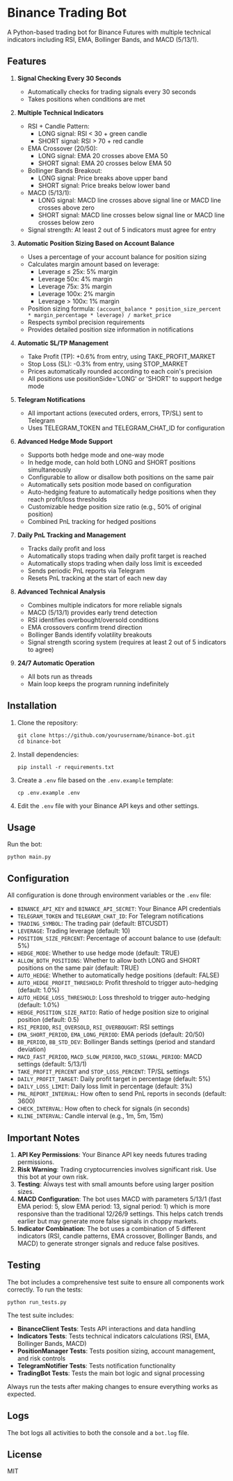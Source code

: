 # Binance Trading Bot

A Python-based trading bot for Binance Futures with multiple technical indicators including RSI, EMA, Bollinger Bands, and MACD (5/13/1).

## Features

1. **Signal Checking Every 30 Seconds**
   - Automatically checks for trading signals every 30 seconds
   - Takes positions when conditions are met

2. **Multiple Technical Indicators**
   - RSI + Candle Pattern:
     - LONG signal: RSI < 30 + green candle
     - SHORT signal: RSI > 70 + red candle
   - EMA Crossover (20/50):
     - LONG signal: EMA 20 crosses above EMA 50
     - SHORT signal: EMA 20 crosses below EMA 50
   - Bollinger Bands Breakout:
     - LONG signal: Price breaks above upper band
     - SHORT signal: Price breaks below lower band
   - MACD (5/13/1):
     - LONG signal: MACD line crosses above signal line or MACD line crosses above zero
     - SHORT signal: MACD line crosses below signal line or MACD line crosses below zero
   - Signal strength: At least 2 out of 5 indicators must agree for entry

3. **Automatic Position Sizing Based on Account Balance**
   - Uses a percentage of your account balance for position sizing
   - Calculates margin amount based on leverage:
     - Leverage ≤ 25x: 5% margin
     - Leverage 50x: 4% margin
     - Leverage 75x: 3% margin
     - Leverage 100x: 2% margin
     - Leverage > 100x: 1% margin
   - Position sizing formula: `(account_balance * position_size_percent * margin_percentage * leverage) / market_price`
   - Respects symbol precision requirements
   - Provides detailed position size information in notifications

4. **Automatic SL/TP Management**
   - Take Profit (TP): +0.6% from entry, using TAKE_PROFIT_MARKET
   - Stop Loss (SL): -0.3% from entry, using STOP_MARKET
   - Prices automatically rounded according to each coin's precision
   - All positions use positionSide='LONG' or 'SHORT' to support hedge mode

5. **Telegram Notifications**
   - All important actions (executed orders, errors, TP/SL) sent to Telegram
   - Uses TELEGRAM_TOKEN and TELEGRAM_CHAT_ID for configuration

6. **Advanced Hedge Mode Support**
   - Supports both hedge mode and one-way mode
   - In hedge mode, can hold both LONG and SHORT positions simultaneously
   - Configurable to allow or disallow both positions on the same pair
   - Automatically sets position mode based on configuration
   - Auto-hedging feature to automatically hedge positions when they reach profit/loss thresholds
   - Customizable hedge position size ratio (e.g., 50% of original position)
   - Combined PnL tracking for hedged positions

7. **Daily PnL Tracking and Management**
   - Tracks daily profit and loss
   - Automatically stops trading when daily profit target is reached
   - Automatically stops trading when daily loss limit is exceeded
   - Sends periodic PnL reports via Telegram
   - Resets PnL tracking at the start of each new day

8. **Advanced Technical Analysis**
   - Combines multiple indicators for more reliable signals
   - MACD (5/13/1) provides early trend detection
   - RSI identifies overbought/oversold conditions
   - EMA crossovers confirm trend direction
   - Bollinger Bands identify volatility breakouts
   - Signal strength scoring system (requires at least 2 out of 5 indicators to agree)

9. **24/7 Automatic Operation**
   - All bots run as threads
   - Main loop keeps the program running indefinitely

## Installation

1. Clone the repository:
   ```
   git clone https://github.com/yourusername/binance-bot.git
   cd binance-bot
   ```

2. Install dependencies:
   ```
   pip install -r requirements.txt
   ```

3. Create a `.env` file based on the `.env.example` template:
   ```
   cp .env.example .env
   ```

4. Edit the `.env` file with your Binance API keys and other settings.

## Usage

Run the bot:
```
python main.py
```

## Configuration

All configuration is done through environment variables or the `.env` file:

- `BINANCE_API_KEY` and `BINANCE_API_SECRET`: Your Binance API credentials
- `TELEGRAM_TOKEN` and `TELEGRAM_CHAT_ID`: For Telegram notifications
- `TRADING_SYMBOL`: The trading pair (default: BTCUSDT)
- `LEVERAGE`: Trading leverage (default: 10)
- `POSITION_SIZE_PERCENT`: Percentage of account balance to use (default: 5%)
- `HEDGE_MODE`: Whether to use hedge mode (default: TRUE)
- `ALLOW_BOTH_POSITIONS`: Whether to allow both LONG and SHORT positions on the same pair (default: TRUE)
- `AUTO_HEDGE`: Whether to automatically hedge positions (default: FALSE)
- `AUTO_HEDGE_PROFIT_THRESHOLD`: Profit threshold to trigger auto-hedging (default: 1.0%)
- `AUTO_HEDGE_LOSS_THRESHOLD`: Loss threshold to trigger auto-hedging (default: 1.0%)
- `HEDGE_POSITION_SIZE_RATIO`: Ratio of hedge position size to original position (default: 0.5)
- `RSI_PERIOD`, `RSI_OVERSOLD`, `RSI_OVERBOUGHT`: RSI settings
- `EMA_SHORT_PERIOD`, `EMA_LONG_PERIOD`: EMA periods (default: 20/50)
- `BB_PERIOD`, `BB_STD_DEV`: Bollinger Bands settings (period and standard deviation)
- `MACD_FAST_PERIOD`, `MACD_SLOW_PERIOD`, `MACD_SIGNAL_PERIOD`: MACD settings (default: 5/13/1)
- `TAKE_PROFIT_PERCENT` and `STOP_LOSS_PERCENT`: TP/SL settings
- `DAILY_PROFIT_TARGET`: Daily profit target in percentage (default: 5%)
- `DAILY_LOSS_LIMIT`: Daily loss limit in percentage (default: 3%)
- `PNL_REPORT_INTERVAL`: How often to send PnL reports in seconds (default: 3600)
- `CHECK_INTERVAL`: How often to check for signals (in seconds)
- `KLINE_INTERVAL`: Candle interval (e.g., 1m, 5m, 15m)

## Important Notes

1. **API Key Permissions**: Your Binance API key needs futures trading permissions.
2. **Risk Warning**: Trading cryptocurrencies involves significant risk. Use this bot at your own risk.
3. **Testing**: Always test with small amounts before using larger position sizes.
4. **MACD Configuration**: The bot uses MACD with parameters 5/13/1 (fast EMA period: 5, slow EMA period: 13, signal period: 1) which is more responsive than the traditional 12/26/9 settings. This helps catch trends earlier but may generate more false signals in choppy markets.
5. **Indicator Combination**: The bot uses a combination of 5 different indicators (RSI, candle patterns, EMA crossover, Bollinger Bands, and MACD) to generate stronger signals and reduce false positives.

## Testing

The bot includes a comprehensive test suite to ensure all components work correctly. To run the tests:

```
python run_tests.py
```

The test suite includes:

- **BinanceClient Tests**: Tests API interactions and data handling
- **Indicators Tests**: Tests technical indicators calculations (RSI, EMA, Bollinger Bands, MACD)
- **PositionManager Tests**: Tests position sizing, account management, and risk controls
- **TelegramNotifier Tests**: Tests notification functionality
- **TradingBot Tests**: Tests the main bot logic and signal processing

Always run the tests after making changes to ensure everything works as expected.

## Logs

The bot logs all activities to both the console and a `bot.log` file.

## License

MIT
